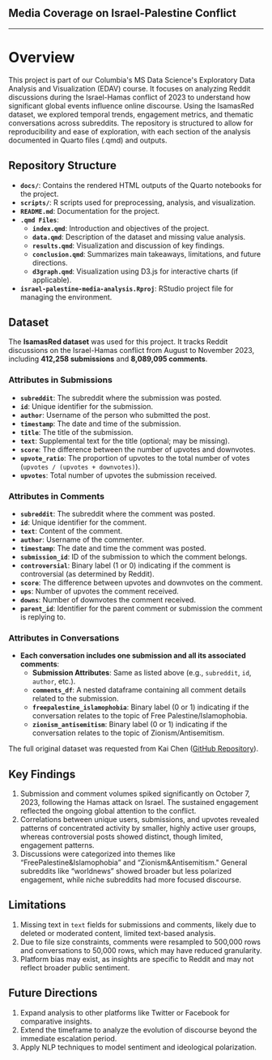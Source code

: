 
## Media Coverage on Israel-Palestine Conflict

---

# Overview

This project is part of our Columbia's MS Data Science's Exploratory Data Analysis and Visualization (EDAV) course. It focuses on analyzing Reddit discussions during the Israel-Hamas conflict of 2023 to understand how significant global events influence online discourse. Using the IsamasRed dataset, we explored temporal trends, engagement metrics, and thematic conversations across subreddits. The repository is structured to allow for reproducibility and ease of exploration, with each section of the analysis documented in Quarto files (.qmd) and outputs.

## Repository Structure
- **`docs/`**: Contains the rendered HTML outputs of the Quarto notebooks for the project.
- **`scripts/`**: R scripts used for preprocessing, analysis, and visualization.
- **`README.md`**: Documentation for the project.
- **`.qmd Files`**:
  - **`index.qmd`**: Introduction and objectives of the project.
  - **`data.qmd`**: Description of the dataset and missing value analysis.
  - **`results.qmd`**: Visualization and discussion of key findings.
  - **`conclusion.qmd`**: Summarizes main takeaways, limitations, and future directions.
  - **`d3graph.qmd`**: Visualization using D3.js for interactive charts (if applicable).
- **`israel-palestine-media-analysis.Rproj`**: RStudio project file for managing the environment.

## Dataset
The **IsamasRed dataset** was used for this project. It tracks Reddit discussions on the Israel-Hamas conflict from August to November 2023, including **412,258 submissions** and **8,089,095 comments**.

### Attributes in Submissions
- **`subreddit`**: The subreddit where the submission was posted.
- **`id`**: Unique identifier for the submission.
- **`author`**: Username of the person who submitted the post.
- **`timestamp`**: The date and time of the submission.
- **`title`**: The title of the submission.
- **`text`**: Supplemental text for the title (optional; may be missing).
- **`score`**: The difference between the number of upvotes and downvotes.
- **`upvote_ratio`**: The proportion of upvotes to the total number of votes (`upvotes / (upvotes + downvotes)`).
- **`upvotes`**: Total number of upvotes the submission received.

### Attributes in Comments
- **`subreddit`**: The subreddit where the comment was posted.
- **`id`**: Unique identifier for the comment.
- **`text`**: Content of the comment.
- **`author`**: Username of the commenter.
- **`timestamp`**: The date and time the comment was posted.
- **`submission_id`**: ID of the submission to which the comment belongs.
- **`controversial`**: Binary label (1 or 0) indicating if the comment is controversial (as determined by Reddit).
- **`score`**: The difference between upvotes and downvotes on the comment.
- **`ups`**: Number of upvotes the comment received.
- **`downs`**: Number of downvotes the comment received.
- **`parent_id`**: Identifier for the parent comment or submission the comment is replying to.

### Attributes in Conversations
- **Each conversation includes one submission and all its associated comments**:
  - **Submission Attributes**: Same as listed above (e.g., `subreddit`, `id`, `author`, etc.).
  - **`comments_df`**: A nested dataframe containing all comment details related to the submission.
  - **`freepalestine_islamophobia`**: Binary label (0 or 1) indicating if the conversation relates to the topic of Free Palestine/Islamophobia.
  - **`zionism_antisemitism`**: Binary label (0 or 1) indicating if the conversation relates to the topic of Zionism/Antisemitism.

The full original dataset was requested from Kai Chen ([GitHub Repository](https://github.com/kaichen23/israel-hamas)).

## Key Findings
1. Submission and comment volumes spiked significantly on October 7, 2023, following the Hamas attack on Israel. The sustained engagement reflected the ongoing global attention to the conflict.
2. Correlations between unique users, submissions, and upvotes revealed patterns of concentrated activity by smaller, highly active user groups, whereas controversial posts showed distinct, though limited, engagement patterns.
3. Discussions were categorized into themes like “FreePalestine&Islamophobia” and “Zionism&Antisemitism." General subreddits like “worldnews” showed broader but less polarized engagement, while niche subreddits had more focused discourse.

## Limitations
1. Missing text in `text` fields for submissions and comments, likely due to deleted or moderated content, limited text-based analysis.
2. Due to file size constraints, comments were resampled to 500,000 rows and conversations to 50,000 rows, which may have reduced granularity.
3. Platform bias may exist, as insights are specific to Reddit and may not reflect broader public sentiment.

## Future Directions
1. Expand analysis to other platforms like Twitter or Facebook for comparative insights.
2. Extend the timeframe to analyze the evolution of discourse beyond the immediate escalation period.
3. Apply NLP techniques to model sentiment and ideological polarization.
